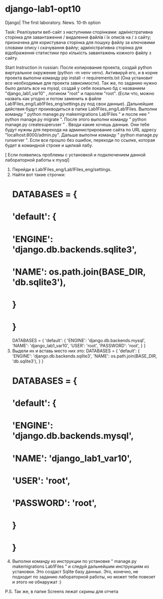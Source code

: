 # django-lab1-opt10
Django| The first laboratory. News. 10-th option

Task:
Реалізувати веб-сайт з наступними сторінками: адміністративна сторінка для завантаження / видалення файлів і їх описів на / з сайту; призначена для користувача сторінка для пошуку файлу за ключовими словами опису і скачування файлу; адміністративна сторінка для відображення статистики про кількість завантажень кожного файлу з сайту. 

Start Instruction in russian:
После копирования проекта, создай python виртуальное окружение (python -m venv venv). Активируй его, и в корне проекта выполни команду pip install -r requirements.txt (Она установит все необходимые для проекта зависимости). Так же, по заданию нужно было делать все на mysql, создай у себя локально бд с названием "django_lab1_var10" , логином "root" и паролем "root". (Если что, можно назвать как угодно и потом заменить в файле Lab1Files_eng/Lab1Files_eng/settings.py под свои данные). Дальнейшие действия будут проихводиться в папке Lab1Files_eng/Lab1Files. Выполни команду " python manage.py makemigrations Lab1Files "  и после нее " python manage.py migrate ". После этого выполни команду " python manage.py createsuperuser " . Вводи какие хочешь данные. Они тебе будут нужны для перехода на администрирование сайта по URL адресу "localhost:8000/admin.py". Дальше выполни команду " python manage.py runserver ". Если все прошло без ошибок, переходи по ссылке, которая будет в командной строке и щелкай лабу.

[ Если появились проблемы с установкой и подключением данной лабораторной работы к mysql]
1. Перейди в Lab1Files_eng/Lab1Files_eng/settings.
2. Найти вот такие строчки:
      # DATABASES = {
      #     'default': {
      #         'ENGINE': 'django.db.backends.sqlite3',
      #         'NAME': os.path.join(BASE_DIR, 'db.sqlite3'),
      #     }
      # }
      DATABASES = {
          'default': {
              'ENGINE': 'django.db.backends.mysql',
              'NAME': 'django_lab1_var10',
              'USER': 'root',
              'PASSWORD': 'root',
          }
      }
3. Выдели их и вставь место них это:
       DATABASES = {
           'default': {
               'ENGINE': 'django.db.backends.sqlite3',
               'NAME': os.path.join(BASE_DIR, 'db.sqlite3'),
           }
       }
      # DATABASES = {
      #   'default': {
      #        'ENGINE': 'django.db.backends.mysql',
      #        'NAME': 'django_lab1_var10',
      #        'USER': 'root',
      #        'PASSWORD': 'root',
      #    }
      # }
4. Выполни команду из инструкции по установке " manage.py makemigrations Lab1Files " и следуй дальнейшим инструкциям из установки. Это создаст Sqlite базу данных. Это, конечно, не подходит по заданию лабораторной работы, но может тебе повезет и этого не обнаружат :)

P.S. Так же, в папке Screens лежат скрины для отчета
